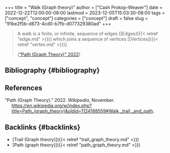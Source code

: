 +++
title = "Walk (Graph theory)"
author = ["Cash Prokop-Weaver"]
date = 2022-12-22T12:00:00-08:00
lastmod = 2023-12-05T15:03:30-08:00
tags = ["concept", "concept"]
categories = ["concept"]
draft = false
slug = "91be2f5b-d873-4cd0-b7fb-d077329380ad"
+++

> A walk is a finite, or infinite, sequence of edges [[Edges]({{< relref "edge.md" >}})] which joins a sequence of vertices [[Vertices]({{< relref "vertex.md" >}})].
>
> (<a href="#citeproc_bib_item_1">“Path (Graph Theory)” 2022</a>)


## Bibliography {#bibliography}

## References

<style>.csl-entry{text-indent: -1.5em; margin-left: 1.5em;}</style><div class="csl-bib-body">
  <div class="csl-entry"><a id="citeproc_bib_item_1"></a>“Path (Graph Theory).” 2022. <i>Wikipedia</i>, November. <a href="https://en.wikipedia.org/w/index.php?title=Path_(graph_theory)&oldid=1124188559#Walk,_trail,_and_path">https://en.wikipedia.org/w/index.php?title=Path_(graph_theory)&#38;oldid=1124188559#Walk,_trail,_and_path</a>.</div>
</div>


## Backlinks {#backlinks}

-   [Trail (Graph theory)]({{< relref "trail_graph_theory.md" >}})
-   [Path (graph theory)]({{< relref "path_graph_theory.md" >}})
